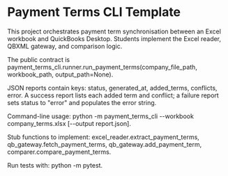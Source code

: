 Payment Terms CLI Template
===========================

This project orchestrates payment term synchronisation between an Excel workbook and QuickBooks Desktop. Students implement the Excel reader, QBXML gateway, and comparison logic.

The public contract is payment_terms_cli.runner.run_payment_terms(company_file_path, workbook_path, output_path=None).

JSON reports contain keys: status, generated_at, added_terms, conflicts, error. A success report lists each added term and conflict; a failure report sets status to "error" and populates the error string.

Command-line usage: python -m payment_terms_cli --workbook company_terms.xlsx [--output report.json].

Stub functions to implement: excel_reader.extract_payment_terms, qb_gateway.fetch_payment_terms, qb_gateway.add_payment_term, comparer.compare_payment_terms.

Run tests with: python -m pytest.
